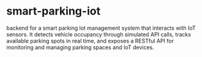 # smart-parking-iot
backend for a smart parking lot management system that interacts with IoT sensors. It detects vehicle occupancy through simulated API calls, tracks available parking spots in real time, and exposes a RESTful API for monitoring and managing parking spaces and IoT devices.
